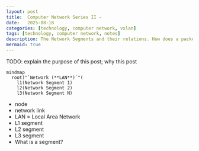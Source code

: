 ```yaml
---
layout: post
title:  Computer Network Series II - 
date:   2025-08-18
categories: [technology, computer network, vxlan]
tags: [technology, computer network, notes]
description: The Network Segments and their relations. How does a packet travel from one host to another? Also on LAN, VLAN and VXLAN.
mermaid: true
---
```


TODO: explain the purpose of this post; why this post

```mermaid
mindmap
  root)"`Network (**LAN**)`"(
    l1(Network Segment 1)
    l2(Network Segment 2)
    l3(Network Segment N)
```

- node
- network link
- LAN = Local Area Network
- L1 segment
- L2 segment
- L3 segment
- What is a segment?
